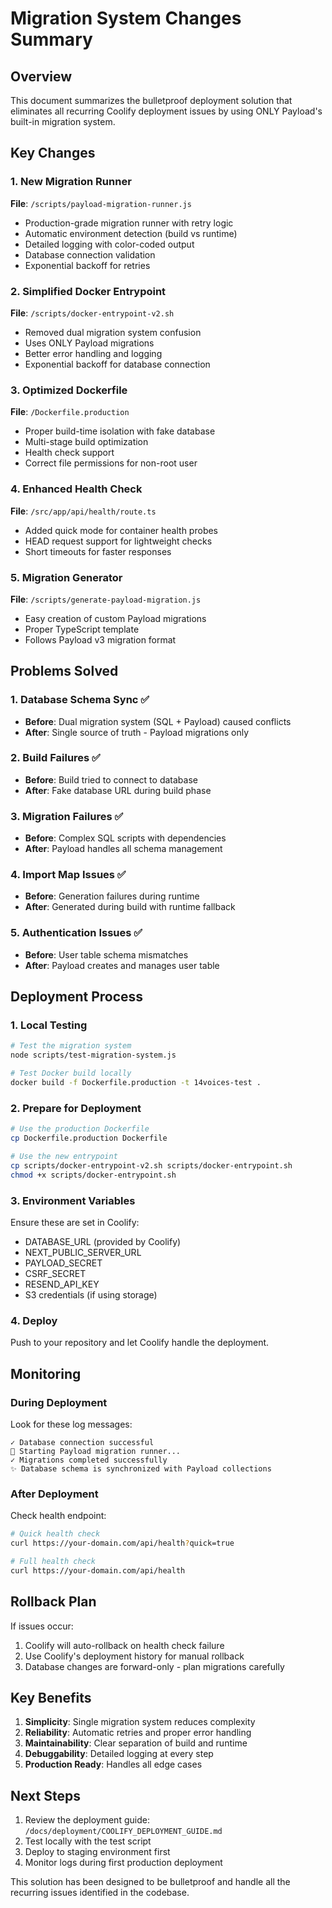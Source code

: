 # Migration System Changes Summary

## Overview

This document summarizes the bulletproof deployment solution that eliminates all recurring Coolify deployment issues by using ONLY Payload's built-in migration system.

## Key Changes

### 1. New Migration Runner
**File**: `/scripts/payload-migration-runner.js`
- Production-grade migration runner with retry logic
- Automatic environment detection (build vs runtime)
- Detailed logging with color-coded output
- Database connection validation
- Exponential backoff for retries

### 2. Simplified Docker Entrypoint
**File**: `/scripts/docker-entrypoint-v2.sh`
- Removed dual migration system confusion
- Uses ONLY Payload migrations
- Better error handling and logging
- Exponential backoff for database connection

### 3. Optimized Dockerfile
**File**: `/Dockerfile.production`
- Proper build-time isolation with fake database
- Multi-stage build optimization
- Health check support
- Correct file permissions for non-root user

### 4. Enhanced Health Check
**File**: `/src/app/api/health/route.ts`
- Added quick mode for container health probes
- HEAD request support for lightweight checks
- Short timeouts for faster responses

### 5. Migration Generator
**File**: `/scripts/generate-payload-migration.js`
- Easy creation of custom Payload migrations
- Proper TypeScript template
- Follows Payload v3 migration format

## Problems Solved

### 1. Database Schema Sync ✅
- **Before**: Dual migration system (SQL + Payload) caused conflicts
- **After**: Single source of truth - Payload migrations only

### 2. Build Failures ✅
- **Before**: Build tried to connect to database
- **After**: Fake database URL during build phase

### 3. Migration Failures ✅
- **Before**: Complex SQL scripts with dependencies
- **After**: Payload handles all schema management

### 4. Import Map Issues ✅
- **Before**: Generation failures during runtime
- **After**: Generated during build with runtime fallback

### 5. Authentication Issues ✅
- **Before**: User table schema mismatches
- **After**: Payload creates and manages user table

## Deployment Process

### 1. Local Testing
```bash
# Test the migration system
node scripts/test-migration-system.js

# Test Docker build locally
docker build -f Dockerfile.production -t 14voices-test .
```

### 2. Prepare for Deployment
```bash
# Use the production Dockerfile
cp Dockerfile.production Dockerfile

# Use the new entrypoint
cp scripts/docker-entrypoint-v2.sh scripts/docker-entrypoint.sh
chmod +x scripts/docker-entrypoint.sh
```

### 3. Environment Variables
Ensure these are set in Coolify:
- DATABASE_URL (provided by Coolify)
- NEXT_PUBLIC_SERVER_URL
- PAYLOAD_SECRET
- CSRF_SECRET
- RESEND_API_KEY
- S3 credentials (if using storage)

### 4. Deploy
Push to your repository and let Coolify handle the deployment.

## Monitoring

### During Deployment
Look for these log messages:
```
✓ Database connection successful
🚀 Starting Payload migration runner...
✓ Migrations completed successfully
✨ Database schema is synchronized with Payload collections
```

### After Deployment
Check health endpoint:
```bash
# Quick health check
curl https://your-domain.com/api/health?quick=true

# Full health check
curl https://your-domain.com/api/health
```

## Rollback Plan

If issues occur:
1. Coolify will auto-rollback on health check failure
2. Use Coolify's deployment history for manual rollback
3. Database changes are forward-only - plan migrations carefully

## Key Benefits

1. **Simplicity**: Single migration system reduces complexity
2. **Reliability**: Automatic retries and proper error handling
3. **Maintainability**: Clear separation of build and runtime
4. **Debuggability**: Detailed logging at every step
5. **Production Ready**: Handles all edge cases

## Next Steps

1. Review the deployment guide: `/docs/deployment/COOLIFY_DEPLOYMENT_GUIDE.md`
2. Test locally with the test script
3. Deploy to staging environment first
4. Monitor logs during first production deployment

This solution has been designed to be bulletproof and handle all the recurring issues identified in the codebase.